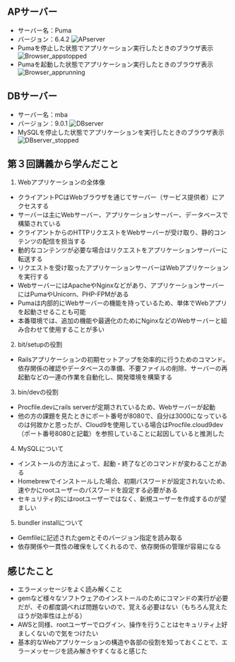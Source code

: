 ## APサーバー
 - サーバー名：Puma
 - バージョン：6.4.2
 ![APserver](../APserver.png)
 - Pumaを停止した状態でアプリケーション実行したときのブラウザ表示
 ![Browser_appstopped](../Browser_appstopped.png)
 - Pumaを起動した状態でアプリケーション実行したときのブラウザ表示
 ![Browser_apprunning](../Browser_apprunning.png)
## DBサーバー
 - サーバー名：mba
 - バージョン：9.0.1
 ![DBserver](../DBserver.png)
 - MySQLを停止した状態でアプリケーションを実行したときのブラウザ表示
 ![DBserver_stopped](../DBserver_stopped.png)
## 第３回講義から学んだこと
1. Webアプリケーションの全体像
 - クライアントPCはWebブラウザを通じてサーバー（サービス提供者）にアクセスする
 - サーバーは主にWebサーバー、アプリケーションサーバー、データベースで構築されている
 - クライアントからのHTTPリクエストをWebサーバーが受け取り、静的コンテンツの配信を担当する
 - 動的なコンテンツが必要な場合はリクエストをアプリケーションサーバーに転送する
 - リクエストを受け取ったアプリケーションサーバーはWebアプリケーションを実行する
 - WebサーバーにはApacheやNginxなどがあり、アプリケーションサーバーにはPumaやUnicorn、PHP-FPMがある
 - Pumaは内部的にWebサーバーの機能を持っているため、単体でWebアプリを起動させることも可能
 - 本番環境では、追加の機能や最適化のためにNginxなどのWebサーバーと組み合わせて使用することが多い
2. bit/setupの役割
 - Railsアプリケーションの初期セットアップを効率的に行うためのコマンド。依存関係の確認やデータベースの準備、不要ファイルの削除、サーバーの再起動などの一連の作業を自動化し、開発環境を構築する
3. bin/devの役割
 - Procfile.devにrails serverが定期されているため、Webサーバーが起動
 - 他の方の課題を見たときにポート番号が8080で、自分は3000になっているのは何故かと思ったが、Cloud9を使用している場合はProcfile.cloud9dev（ポート番号8080と記載）を参照していることに起因していると推測した
4. MySQLについて
 - インストールの方法によって、起動・終了などのコマンドが変わることがある
 - Homebrewでインストールした場合、初期パスワードが設定されないため、速やかにrootユーザーのパスワードを設定する必要がある
 - セキュリティ的にはrootユーザーではなく、新規ユーザーを作成するのが望ましい
5. bundler installについて
 - Gemfileに記述されたgemとそのバージョン指定を読み取る
 - 依存関係や一貫性の確保をしてくれるので、依存関係の管理が容易になる

## 感じたこと
 - エラーメッセージをよく読み解くこと
 - gemなど様々なソフトウェアのインストールのためにコマンドの実行が必要だが、その都度調べれば問題ないので、覚える必要はない（もちろん覚えたほうが効率性は上がる）
 - AWSと同様、rootユーザーでログイン、操作を行うことはセキュリティ上好ましくないので気をつけたい
 - 基本的なWebアプリケーションの構造や各部の役割を知っておくことで、エラーメッセージを読み解きやすくなると感じた
